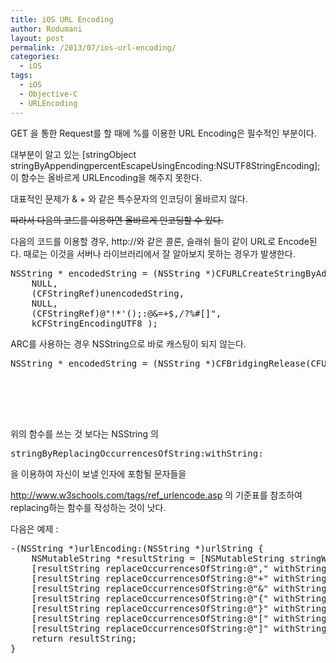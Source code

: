 ```yaml
---
title: iOS URL Encoding
author: Rodumani
layout: post
permalink: /2013/07/ios-url-encoding/
categories:
  - iOS
tags:
  - iOS
  - Objective-C
  - URLEncoding
---
```

GET 을 통한 Request를 할 때에 %를 이용한 URL Encoding은 필수적인 부분이다. 

대부분이 알고 있는 [stringObject stringByAppendingpercentEscapeUsingEncoding:NSUTF8StringEncoding]; 이 함수는 올바르게 URLEncoding을 해주지 못한다. 

대표적인 문제가 & + 와 같은 특수문자의 인코딩이 올바르지 않다. 

<del>따라서 다음의 코드를 이용하면 올바르게 인코딩할 수 있다. </del>

다음의 코드를 이용할 경우, http://와 같은 콜론, 슬래쉬 들이 같이 URL로 Encode된다. 때로는 이것을 서버나 라이브러리에서 잘 알아보지 못하는 경우가 발생한다. 

<pre class="lang:objc decode:true " >NSString * encodedString = (NSString *)CFURLCreateStringByAddingPercentEscapes(
    NULL,
    (CFStringRef)unencodedString,
    NULL,
    (CFStringRef)@"!*'();:@&=+$,/?%#[]",
    kCFStringEncodingUTF8 );</pre>

ARC를 사용하는 경우 NSString으로 바로 캐스팅이 되지 않는다. 

<pre class="lang:default decode:true " >NSString * encodedString = (NSString *)CFBridgingRelease(CFURLCreateStringByAddingPercentEscapes(
                                                                                       NULL,
                                                                                       (CFStringRef)unencodedString,
                                                                                       NULL,
                                                                                       (CFStringRef)@"!*'();:@&=+$,/?%#[]",
                                                                                       kCFStringEncodingUTF8 ));</pre>

위의 함수를 쓰는 것 보다는 NSString 의 

<pre class="lang:default decod:true ">stringByReplacingOccurrencesOfString:withString:</pre>

을 이용하여 자신이 보낼 인자에 포함될 문자들을

http://www.w3schools.com/tags/ref_urlencode.asp 의 기준표를 참조하여 replacing하는 함수를 작성하는 것이 낫다.

다음은 예제 : 

<pre class="lang:objc decode:true " >-(NSString *)urlEncoding:(NSString *)urlString {
    NSMutableString *resultString = [NSMutableString stringWithString:urlString];
    [resultString replaceOccurrencesOfString:@"," withString:@"%2C" options:NSLiteralSearch range:NSMakeRange(0, [resultString length])];
    [resultString replaceOccurrencesOfString:@"+" withString:@"%2B" options:NSLiteralSearch range:NSMakeRange(0, [resultString length])];
    [resultString replaceOccurrencesOfString:@"&#038;" withString:@"%26" options:NSLiteralSearch range:NSMakeRange(0, [resultString length])];
    [resultString replaceOccurrencesOfString:@"{" withString:@"%7B" options:NSLiteralSearch range:NSMakeRange(0, [resultString length])];
    [resultString replaceOccurrencesOfString:@"}" withString:@"%7D" options:NSLiteralSearch range:NSMakeRange(0, [resultString length])];
    [resultString replaceOccurrencesOfString:@"[" withString:@"%5B" options:NSLiteralSearch range:NSMakeRange(0, [resultString length])];
    [resultString replaceOccurrencesOfString:@"]" withString:@"%5D" options:NSLiteralSearch range:NSMakeRange(0, [resultString length])];
    return resultString;
}</pre>